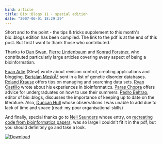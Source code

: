```yaml
--- 
kind: article
title: Bio::Blogs 11 - special edition
date: "2007-06-01 18:29:39"
---
```


Short and to the point - the tips &amp; tricks supplement to this month's 
bio::blogs edition has been compiled. The link to the pdf is at the end of this 
post. But first I want to thank those who contributed.

Thanks to <a href="http://metagenom.es/">Dan Swan</a>, <a 
href="http://plindenbaum.blogspot.com/">Pierre Lindenbaum</a> and <a 
href="http://konradscons.blogspot.com/">Konrad Forstner</a>, who contributed 
particularly large articles covering every aspect of being a bioinformatian.

<a href="https://twitter.com/stew">Euan Adie</a> (Stew) wrote about 
revision control, creating applications and blogging. <a 
href="http://scienceroll.com/">Bertalan MeskÃ³</a> sent in a list of genetic 
disorder databases. <a href="https://twitter.com/spitshine">Roland Krause</a> offers tips on 
managing and searching data sets. <a href="http://myfakeif.blogspot.com/">Ryan 
Castillo</a> wrote about his experiences in bioinformatics. <a 
href="http://paraschopra.com/blog/">Paras Chopra</a> offers advice for 
undergraduates on how to use their summers. <a 
href="http://pbeltrao.blogspot.com/">Pedro Beltrao</a>, editor of bio::blogs, 
discusses the importance of keeping up to date on the literature. Also, <a 
href="https://twitter.com/dullhunk">Duncan Hull</a> whose observations 
I was unable to add due to lack of time and space (read: my poor organisational 
skills)

And finally, special thanks go to <a 
href="https://nsaunders.wordpress.com/">Neil Saunders</a> whose entry, on <a 
href="https://nsaunders.wordpress.com/2007/05/29/how-to-create-bioinformatics-code-from-a-published-article/">recreating 
code from bioinformatics papers</a>, was so large I couldn't fit it in the pdf, 
but you should definitely go and take a look.

<a href="http://bioinformatics-zen.s3.amazonaws.com/bioblogs/special_edition.pdf" title="Download"><img src="http://bioinformatics-zen.s3.amazonaws.com/icons/pdf.png" alt="Download" class="centre" /></a>
